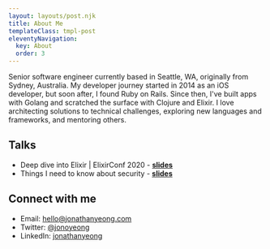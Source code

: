 ```yaml
---
layout: layouts/post.njk
title: About Me
templateClass: tmpl-post
eleventyNavigation:
  key: About
  order: 3
---
```


Senior software engineer currently based in Seattle, WA, originally from Sydney, Australia. My developer journey started in 2014 as an iOS developer, but soon after, I found Ruby on Rails. Since then, I've built apps with Golang and scratched the surface with Clojure and Elixir. I love architecting solutions to technical challenges, exploring new languages and frameworks, and mentoring others.

## Talks

* Deep dive into Elixir | ElixirConf 2020 - [**slides**](https://speakerdeck.com/jonoyeong/deep-dive-into-elixir)
* Things I need to know about security - [**slides**](https://speakerdeck.com/jonoyeong/things-i-need-to-know-about-security)

## Connect with me
* Email: [hello@jonathanyeong.com](mailto:hello@jonathanyeong.com)
* Twitter: [@jonoyeong](https://twitter.com/jonoyeong)
* LinkedIn: [jonathanyeong](https://www.linkedin.com/in/jonathan-yeong/)
